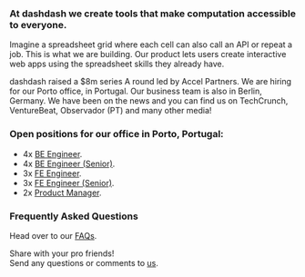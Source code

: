 ### At dashdash we create tools that make computation accessible to everyone.

Imagine a spreadsheet grid where each cell can also call an API or repeat a job. This is what we are building. Our product lets users create interactive web apps using the spreadsheet skills they already have. 

dashdash raised a $8m series A round led by Accel Partners. We are hiring for our Porto office, in Portugal. Our business team is also in Berlin, Germany. We have been on the news and you can find us on TechCrunch, VentureBeat, Observador (PT) and many other media!

### Open positions for our office in Porto, Portugal:
* 4x [BE Engineer](https://github.com/dashdash/hiring/blob/master/job%20descriptions/BE%20engineer.md).
* 4x [BE Engineer (Senior)](https://github.com/dashdash/hiring/blob/master/job%20descriptions/BE%20engineer%20(senior).md).
* 3x [FE Engineer](https://github.com/dashdash/hiring/blob/master/job%20descriptions/FE%20engineer.md).
* 3x [FE Engineer (Senior)](https://github.com/dashdash/hiring/blob/master/job%20descriptions/FE%20engineer%20(senior)).
* 2x [Product Manager](https://github.com/dashdash/hiring/blob/master/job%20descriptions/Product%20Manager).

### Frequently Asked Questions
Head over to our [FAQs](https://github.com/dashdash/hiring/blob/master/FAQs).

Share with your pro friends!  
Send any questions or comments to [us](mailto:join@dashdash.com).
